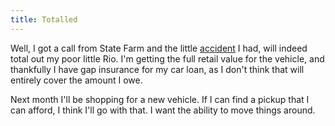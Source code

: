 ```yaml
---
title: Totalled
---
```

Well, I got a call from State Farm and the little [accident][1] I had, will
indeed total out my poor little Rio. I'm getting the full retail value for the
vehicle, and thankfully I have gap insurance for my car loan, as I don't think
that will entirely cover the amount I owe.

Next month I'll be shopping for a new vehicle. If I can find a pickup that I
can afford, I think I'll go with that. I want the ability to move things
around.

   [1]: http://www.alieniloquent.com/2005/07/15/interesting-times-indeed/

